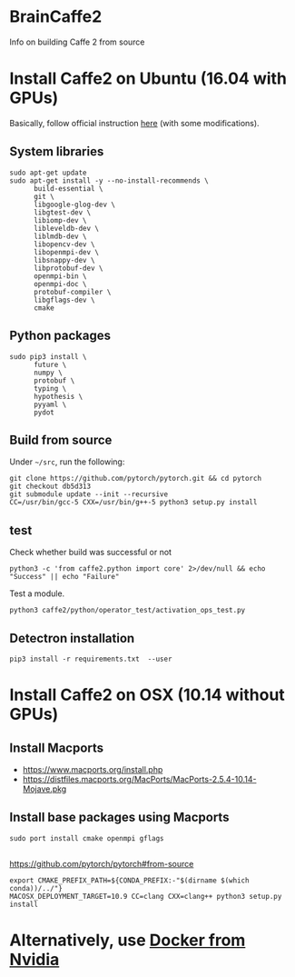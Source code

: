 # BrainCaffe2
Info on building Caffe 2 from source

# Install Caffe2 on Ubuntu (16.04 with GPUs)
Basically, follow official instruction [here](https://caffe2.ai/docs/getting-started.html?platform=mac&configuration=prebuilt) (with some modifications).

## System libraries

```
sudo apt-get update
sudo apt-get install -y --no-install-recommends \
      build-essential \
      git \
      libgoogle-glog-dev \
      libgtest-dev \
      libiomp-dev \
      libleveldb-dev \
      liblmdb-dev \
      libopencv-dev \
      libopenmpi-dev \
      libsnappy-dev \
      libprotobuf-dev \
      openmpi-bin \
      openmpi-doc \
      protobuf-compiler \
      libgflags-dev \
      cmake
```

## Python packages

```
sudo pip3 install \
      future \
      numpy \
      protobuf \
      typing \
      hypothesis \
      pyyaml \
      pydot
```
## Build from source
Under `~/src`, run the following:
```
git clone https://github.com/pytorch/pytorch.git && cd pytorch
git checkout db5d313
git submodule update --init --recursive
CC=/usr/bin/gcc-5 CXX=/usr/bin/g++-5 python3 setup.py install
```

## test 
Check whether build was successful or not
```
python3 -c 'from caffe2.python import core' 2>/dev/null && echo "Success" || echo "Failure"
```

Test a module.
```
python3 caffe2/python/operator_test/activation_ops_test.py
```


## Detectron installation

```
pip3 install -r requirements.txt  --user
```



# Install Caffe2 on OSX (10.14 without GPUs)
## Install Macports
* https://www.macports.org/install.php
* https://distfiles.macports.org/MacPorts/MacPorts-2.5.4-10.14-Mojave.pkg

## Install base packages using Macports
```
sudo port install cmake openmpi gflags
```

## 
https://github.com/pytorch/pytorch#from-source
```
export CMAKE_PREFIX_PATH=${CONDA_PREFIX:-"$(dirname $(which conda))/../"}
MACOSX_DEPLOYMENT_TARGET=10.9 CC=clang CXX=clang++ python3 setup.py install
```


# Alternatively, use [Docker from Nvidia](https://docs.nvidia.com/deeplearning/dgx/caffe2-release-notes/rel_18.08.html#rel_18.08)
